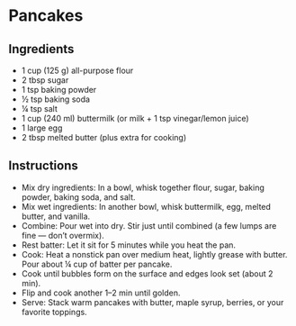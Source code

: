 # Pancakes

## Ingredients
  - 1 cup (125 g) all-purpose flour
  - 2 tbsp sugar
  - 1 tsp baking powder
  - ½ tsp baking soda
  - ¼ tsp salt
  - 1 cup (240 ml) buttermilk (or milk + 1 tsp vinegar/lemon juice)
  - 1 large egg
  - 2 tbsp melted butter (plus extra for cooking)

## Instructions
  - Mix dry ingredients: In a bowl, whisk together flour, sugar, baking powder, baking soda, and salt.
  - Mix wet ingredients: In another bowl, whisk buttermilk, egg, melted butter, and vanilla.
  - Combine: Pour wet into dry. Stir just until combined (a few lumps are fine — don’t overmix).
  - Rest batter: Let it sit for 5 minutes while you heat the pan.
  - Cook: Heat a nonstick pan over medium heat, lightly grease with butter. Pour about ¼ cup of batter per pancake.
  - Cook until bubbles form on the surface and edges look set (about 2 min).
  - Flip and cook another 1–2 min until golden.
  - Serve: Stack warm pancakes with butter, maple syrup, berries, or your favorite toppings.

